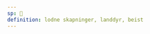 ```yaml
---
sp: 󱥢
definition: lodne skapninger, landdyr, beist
---
```

<!-- soweli are creatures. they're usually fluffy or furry, move on 4 legs, and a lot of them move pretty fast (but not all). to some people, soweli can be both this specific type of animal, and a generic term for all animals. -->